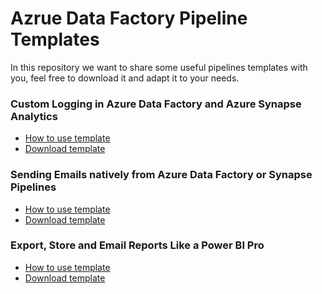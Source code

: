 # Azrue Data Factory Pipeline Templates
In this repository we want to share some useful pipelines templates with you, feel free to download it and adapt it to your needs.

### Custom Logging in Azure Data Factory and Azure Synapse Analytics

* [How to use template](https://medium.com/creative-data/custom-logging-in-azure-data-factory-and-azure-synapse-analytics-f084643a5489?sk=ef7dfb28a588af718c511845d6de40c4)
* <a id="raw-url" href="https://github.com/CreativeDataEU/adf_templates/raw/main/custom_logging.zip">Download template</a>

### Sending Emails natively from Azure Data Factory or Synapse Pipelines

* [How to use template](https://medium.com/creative-data/sending-emails-natively-from-azure-data-factory-or-synapse-pipelines-cbd860adc832?sk=ae0ae3c4010438a72f2021a35af652c4)
* <a id="raw-url" href="https://github.com/CreativeDataEU/adf_templates/raw/main/graph_send_email.zip">Download template</a>

### Export, Store and Email Reports Like a Power BI Pro

* [How to use template](https://medium.com/creative-data/export-store-and-email-reports-like-a-power-bi-pro-ddf1f48edef5?sk=c3872c84af1378450a3e51a8fcd5745a)
* <a id="raw-url" href="https://github.com/CreativeDataEU/adf_templates/raw/main/pbi_pro_export_to_file.zip">Download template</a>
